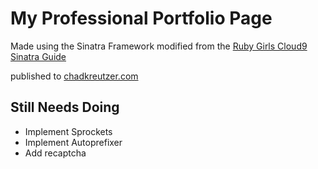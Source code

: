 # My Professional Portfolio Page

Made using the Sinatra Framework modified from the [Ruby Girls Cloud9 Sinatra Guide](http://railsgirls-bne.github.io/sinatra-app-guide)

published to [chadkreutzer.com](http://www.chadkreutzer.com)

## Still Needs Doing

* Implement Sprockets
* Implement Autoprefixer
* Add recaptcha
